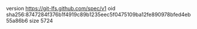 version https://git-lfs.github.com/spec/v1
oid sha256:8747284f376b1f4919c89b1235eec5f0475109ba12fe890978bfed4eb55a86b6
size 5724
